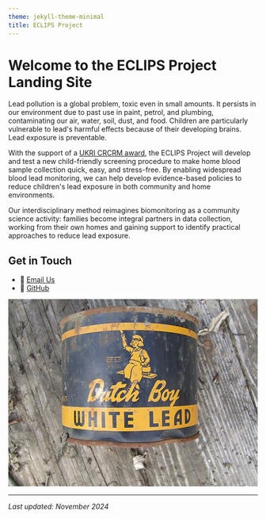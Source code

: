 ```yaml
---
theme: jekyll-theme-minimal
title: ECLIPS Project
---
```


# Welcome to the ECLIPS Project Landing Site 

Lead pollution is a global problem, toxic even in small amounts. It persists in our environment due to past use in paint, petrol, and plumbing, contaminating our air, water, soil, dust, and food. Children are particularly vulnerable to lead's harmful effects because of their developing brains. Lead exposure is preventable.

With the support of a [UKRI CRCRM award](https://www.ukri.org/news/first-projects-from-ukris-new-interdisciplinary-scheme-announced/), the ECLIPS Project will develop and test a new child-friendly screening procedure to make home blood sample collection quick, easy, and stress-free. By enabling widespread blood lead monitoring, we can help develop evidence-based policies to reduce children's lead exposure in both community and home environments.

Our interdisciplinary method reimagines biomonitoring as a community science activity: families become integral partners in data collection, working from their own homes and gaining support to identify practical approaches to reduce lead exposure.


## Get in Touch

- 📧 [Email Us](mailto:your@email.com)
- 🐙 [GitHub](https://github.com/fditraglia/leadprevalence.uk)

![Dutch Boy white lead paint](assets/512px-LeadPaint1.jpeg)

---
*Last updated: November 2024*
